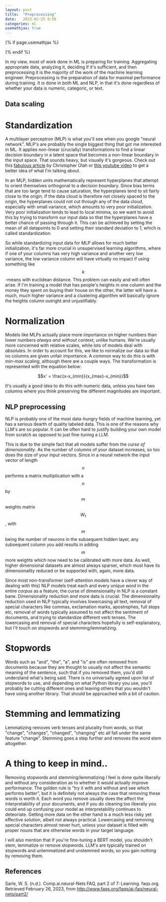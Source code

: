```yaml
---
layout: post
title:  "Preprocessing"
date:   2023-02-25 8:58
categories: ml
usemathjax: true
---
```


<!-- for mathjax support -->
{% if page.usemathjax %}
  <script type="text/x-mathjax-config">
    MathJax.Hub.Config({
    TeX: { equationNumbers: { autoNumber: "AMS" } }
    });
  </script>
  <script type="text/javascript" async src="https://cdn.mathjax.org/mathjax/latest/MathJax.js?config=TeX-AMS-MML_HTMLorMML"></script>
{% endif %}


In my view, most of work done in ML is preparing for training. Aggregating appropriate data, analyzing it, deciding if it's sufficient, and then preprocessing it is the majority of the work of the machine learning engineer. Preprocessing is the preparation of data for maximal performance during training. It is done in both ML and NLP, in that it's done regardless of whether your data is numeric, categoric, or text. 

## Data scaling
# Standardization
A multilayer perceptron (MLP) is what you'll see when you google "neural network". MLP's are probably the single biggest thing that got me interested in ML. It applies non-linear (crucially) transformations to find a linear decision boundary in a latent space that becomes a non-linear boundary in the input space. That sounds heavy, but visually it's gorgeous. Check out this [fabulous article](https://colah.github.io/posts/2014-03-NN-Manifolds-Topology/) by Christopher Olah or [this youtube video](https://www.youtube.com/watch?v=k-Ann9GIbP4) to get a better idea of what I'm talking about. 

In an MLP, hidden units mathematically represent hyperplanes that attempt to orient themselves orthogonal to a decision boundary. Since bias terms that are too large tend to cause saturation, the hyperplanes tend to sit fairly close to the origin. If the data cloud is therefore not closely spaced to the origin, the hyperplanes could not cut through any of the data cloud, especially with small variance, which amounts to very poor initialization. Very poor initialization tends to lead to local minima, so we want to avoid this by trying to transform our input data so that the hyperplanes have a better chance of passing through it. This can be achieved by setting the mean of all datapoints to 0 and setting their standard deviation to 1, which is called standardization.

So while standardizing input data for MLP allows for much better initialization, it's far more crucial in unsupervised learning algorithms, where if one of your columns has very high variance and another very low variance, the low variance column will have virtually no impact if using something like $$k$$-means with euclidean distance. This problem can easily and will often arise. If I'm training a model that has people's heights in one column and the money they spent on buying their house on the other, the latter will have a much, much higher variance and a clustering algorithm will basically ignore the heights column outright and unjustifiably. 

# Normalization
Models like MLPs actually place more importance on higher numbers than lower numbers *always and without context*, unlike humans. We're usually more concerned with relative scales, while lots of models deal with *absolutes*. In order to account for this, we like to normalize our data so that no columns are given unfair importance. A common way to do this is with *min-max scaling*, although there are a couple ways. The transformation is represented with the equation below:

$$x' = \frac{x-x_{min}}{x_{max}-x_{min}}$$

It's usually a good idea to do this with numeric data, unless you have two columns where you think preserving the different magnitudes are important. 

## NLP preprocessing
NLP is probably one of the most data-hungry fields of machine learning, yet has a serious dearth of quality labeled data. This is one of the reasons why LLM's are so popular. It can be often hard to justify building your own model from scratch as opposed to just fine-tuning a LLM. 

This is due to the simple fact that all models suffer from the *curse of dimensionality*. As the number of columns of your dataset increases, so too does the size of your input vectors. Since in a neural network the input vector of length $$n$$ performs a matrix multiplication with a $$n$$ by $$m$$ weights matrix $$W_1$$, with $$m$$ being the number of neurons in the subsequent hidden layer, any subsequent column you add results in adding $$m$$ more weights which now need to be calibrated with more data. As well, higher dimensional datasets are almost always sparser, which must have its dimensionality reduced or be supported with, again, more data. 

Since most non-transformer (self-attention models have a clever way of dealing with this) NLP models treat each and every *unique word* in the entire *corpus* as a feature, the curse of dimensionality in NLP is a constant bane. Dimensionality reduction *and* more data is crucial. The dimensionality reduction used in NLP typically involves lowercasing all text, removal of special characters like commas, exclamation marks, apostrophes, full stops etc, removal of words typically assumed to not affect the sentiment of documents, and trying to standardize different verb tenses. The lowercasing and removal of special characters hopefully is self-explanatory, but I'll touch on stopwords and stemming/lemmatizing. 

# Stopwords
Words such as "and", "the", "a", and "is" are often removed from documents because they are thought to usually not affect the semantic meaning of the sentence, such that if you removed them, you'd still understand what's being said. There is no universally agreed upon list of stopwords to use, and depending on what Python library you use, you'll probably be cutting different ones and leaving others that you wouldn't have using another library. That should be approached with a bit of caution.

# Stemming and lemmatizing
Lemmatizing removes verb tenses and plurality from words, so that "change", "changes", "changed", "changing" etc all fall under the same feature "change". Stemming goes a step further and removes the word stem altogether.

# A thing to keep in mind..
Removing stopwords and stemming/lemmatizing I feel is done quite liberally and without any consideration as to whether it would actually improve performance. The golden rule is "try it with and without and see which performs better", but it is definitely not always the case that removing these words is worth it. Each word you remove usually does the affect the interpretability of your documents, and if you do cleaning too liberally you could end up confusing your model as interpretability continues to deteoriate. Getting more data on the other hand is a much less risky yet effective solution, albeit not always practical. Lowercasing and removing special characters almost never hurt, unless your dataset is filled with proper nouns that are otherwise words in your target language. 

I will also mention that if you're fine-tuning a BERT model, you shouldn't stem, lemmatize or remove stopwords. LLM's are typically trained on stopwords and unlemmatized and unstemmed words, so you gain nothing by removing them. 

## References

Sarle, W. S. (n.d.). Comp.ai.neural-Nets FAQ, part 2 of 7: Learning. faqs.org. Retrieved February 26, 2023, from http://www.faqs.org/faqs/ai-faq/neural-nets/part2/ 